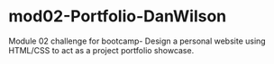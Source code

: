 # mod02-Portfolio-DanWilson
Module 02 challenge for bootcamp- Design a personal website using HTML/CSS to act as a project portfolio showcase.
